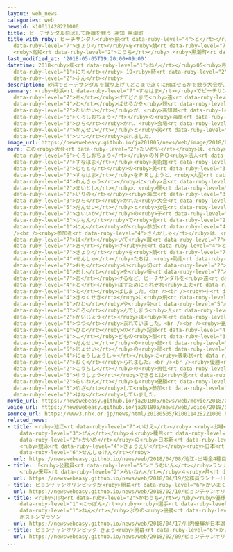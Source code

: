 ```yaml
---
layout: web_news
categories: web
newsid: k10011428221000
title: ビーチサンダル飛ばして距離を競う 高知 黒潮町
title_with_ruby: ビーチサンダル<ruby>飛<rt data-ruby-level="4">と</rt></ruby>ばして<ruby>距離<rt
  data-ruby-level="7">きょり</rt></ruby>を<ruby>競<rt data-ruby-level="7">きそ</rt></ruby>う
  <ruby>高知<rt data-ruby-level="2">こうち</rt></ruby> <ruby>黒潮町<rt data-ruby-level="6">くろしおちょう</rt></ruby>
last_modified_at: '2018-05-05T19:20:00+09:00'
datetime: 2018<ruby>年<rt data-ruby-level="1">ねん</rt></ruby>05<ruby>月<rt data-ruby-level="1">がつ</rt></ruby>05<ruby>日<rt
  data-ruby-level="1">にち</rt></ruby> 19<ruby>時<rt data-ruby-level="2">じ</rt></ruby>20<ruby>分<rt
  data-ruby-level="2">ふん</rt></ruby>
description: 砂浜でビーチサンダルを蹴り上げてどこまで遠くに飛ばせるかを競う大会が、高知県黒潮町の海岸で開かれ、会場は歓声と笑いに包まれました。
summary: <ruby>砂浜<rt data-ruby-level="7">すなはま</rt></ruby>でビーチサンダルを<ruby>蹴<rt data-ruby-level="7">け</rt></ruby>り<ruby>上<rt
  data-ruby-level="7">あ</rt></ruby>げてどこまで<ruby>遠<rt data-ruby-level="2">とお</rt></ruby>くに<ruby>飛<rt
  data-ruby-level="4">と</rt></ruby>ばせるかを<ruby>競<rt data-ruby-level="7">きそ</rt></ruby>う<ruby>大会<rt
  data-ruby-level="2">たいかい</rt></ruby>が、<ruby>高知県<rt data-ruby-level="3">こうちけん</rt></ruby><ruby>黒潮町<rt
  data-ruby-level="6">くろしおちょう</rt></ruby>の<ruby>海岸<rt data-ruby-level="3">かいがん</rt></ruby>で<ruby>開<rt
  data-ruby-level="3">ひら</rt></ruby>かれ、<ruby>会場<rt data-ruby-level="2">かいじょう</rt></ruby>は<ruby>歓声<rt
  data-ruby-level="7">かんせい</rt></ruby>と<ruby>笑<rt data-ruby-level="4">わら</rt></ruby>いに<ruby>包<rt
  data-ruby-level="4">つつ</rt></ruby>まれました。
image_url: https://newswebeasy.github.io/ja201805/news/web/image/2018/05/05/K10011428221_1805051919_1805051920_01_03.jpg
more: この<ruby>大会<rt data-ruby-level="2">たいかい</rt></ruby>は、<ruby>高知県<rt data-ruby-level="3">こうちけん</rt></ruby><ruby>黒潮町<rt
  data-ruby-level="6">くろしおちょう</rt></ruby>のＮＰＯ<ruby>法人<rt data-ruby-level="4">ほうじん</rt></ruby>「<ruby>砂浜<rt
  data-ruby-level="7">すなはま</rt></ruby><ruby>美術館<rt data-ruby-level="5">びじゅつかん</rt></ruby>」が、<ruby>地元<rt
  data-ruby-level="2">じもと</rt></ruby>の<ruby>美<rt data-ruby-level="3">うつく</rt></ruby>しい<ruby>砂浜<rt
  data-ruby-level="7">すなはま</rt></ruby>をＰＲしようと、<ruby>大型<rt data-ruby-level="4">おおがた</rt></ruby><ruby>連休<rt
  data-ruby-level="4">れんきゅう</rt></ruby>に<ruby>合<rt data-ruby-level="2">あ</rt></ruby>わせて<ruby>毎年<rt
  data-ruby-level="2">まいとし</rt></ruby>、<ruby>開<rt data-ruby-level="3">ひら</rt></ruby>いています。<ruby>入野<rt
  data-ruby-level="2">いりの</rt></ruby><ruby>海岸<rt data-ruby-level="3">かいがん</rt></ruby>で<ruby>開<rt
  data-ruby-level="3">ひら</rt></ruby>かれた<ruby>大会<rt data-ruby-level="2">たいかい</rt></ruby>には、<ruby>男性<rt
  data-ruby-level="5">だんせい</rt></ruby>と<ruby>女性<rt data-ruby-level="5">じょせい</rt></ruby>、それに９<ruby>歳以下<rt
  data-ruby-level="7">さいいか</rt></ruby>の<ruby>子<rt data-ruby-level="1">こ</rt></ruby>どもの３つの<ruby>部門<rt
  data-ruby-level="3">ぶもん</rt></ruby>で<ruby>合<rt data-ruby-level="2">あ</rt></ruby>わせて８４<ruby>人<rt
  data-ruby-level="1">にん</rt></ruby>が<ruby>参加<rt data-ruby-level="4">さんか</rt></ruby>しました。<br
  /><br /><ruby>参加者<rt data-ruby-level="4">さんかしゃ</rt></ruby>は、<ruby>用意<rt data-ruby-level="3">ようい</rt></ruby>された２５センチのビーチサンダルを<ruby>履<rt
  data-ruby-level="7">は</rt></ruby>いて<ruby>蹴<rt data-ruby-level="7">け</rt></ruby>り<ruby>上<rt
  data-ruby-level="7">あ</rt></ruby>げ<ruby>飛<rt data-ruby-level="4">と</rt></ruby>んだ<ruby>距離<rt
  data-ruby-level="7">きょり</rt></ruby>を<ruby>競<rt data-ruby-level="7">きそ</rt></ruby>います。<ruby>選手<rt
  data-ruby-level="4">せんしゅ</rt></ruby>たちは、<ruby>助走<rt data-ruby-level="3">じょそう</rt></ruby>をつけて<ruby>思<rt
  data-ruby-level="2">おも</rt></ruby>い<ruby>切<rt data-ruby-level="2">き</rt></ruby>り<ruby>足<rt
  data-ruby-level="1">あし</rt></ruby>を<ruby>振<rt data-ruby-level="7">ふ</rt></ruby>り<ruby>上<rt
  data-ruby-level="7">あ</rt></ruby>げるなど、ビーチサンダルを<ruby>遠<rt data-ruby-level="2">とお</rt></ruby>くに<ruby>飛<rt
  data-ruby-level="4">と</rt></ruby>ばすためにそれぞれ<ruby>工夫<rt data-ruby-level="7">くふう</rt></ruby>しながらサンダルを<ruby>飛<rt
  data-ruby-level="4">と</rt></ruby>ばしました。<br /><br /><ruby>中<rt data-ruby-level="1">なか</rt></ruby>には、サンダルが<ruby>客席<rt
  data-ruby-level="4">きゃくせき</rt></ruby>に<ruby>飛<rt data-ruby-level="4">と</rt></ruby>んでしまう<ruby>人<rt
  data-ruby-level="1">ひと</rt></ruby>や<ruby>勢<rt data-ruby-level="5">いきお</rt></ruby>いあまって<ruby>転<rt
  data-ruby-level="3">ころ</rt></ruby>んでしまう<ruby>人<rt data-ruby-level="1">ひと</rt></ruby>もいて、<ruby>会場<rt
  data-ruby-level="2">かいじょう</rt></ruby>は<ruby>笑<rt data-ruby-level="4">わら</rt></ruby>いに<ruby>包<rt
  data-ruby-level="4">つつ</rt></ruby>まれていました。<br /><br /><ruby>優勝<rt data-ruby-level="6">ゆうしょう</rt></ruby>した<ruby>人<rt
  data-ruby-level="1">ひと</rt></ruby>の<ruby>記録<rt data-ruby-level="4">きろく</rt></ruby>は、<ruby>子<rt
  data-ruby-level="1">こ</rt></ruby>どもの<ruby>部<rt data-ruby-level="3">ぶ</rt></ruby>が１０メートル４５センチ、<ruby>男性<rt
  data-ruby-level="5">だんせい</rt></ruby>の<ruby>部<rt data-ruby-level="3">ぶ</rt></ruby>が１７メートル５センチ、<ruby>女性<rt
  data-ruby-level="5">じょせい</rt></ruby>の<ruby>部<rt data-ruby-level="3">ぶ</rt></ruby>が１２メートル８５センチとなり、<ruby>入賞者<rt
  data-ruby-level="4">にゅうしょうしゃ</rt></ruby>に<ruby>表彰状<rt data-ruby-level="7">ひょうしょうじょう</rt></ruby>が<ruby>贈<rt
  data-ruby-level="7">おく</rt></ruby>られました。<br /><br /><ruby>優勝<rt data-ruby-level="6">ゆうしょう</rt></ruby>した<ruby>高知市<rt
  data-ruby-level="2">こうちし</rt></ruby>の<ruby>男性<rt data-ruby-level="5">だんせい</rt></ruby>は「まさか<ruby>優勝<rt
  data-ruby-level="6">ゆうしょう</rt></ruby>できるとは<ruby>思<rt data-ruby-level="2">おも</rt></ruby>っていなかったので、とてもうれしいです。<ruby>来年<rt
  data-ruby-level="2">らいねん</rt></ruby>も<ruby>優勝<rt data-ruby-level="6">ゆうしょう</rt></ruby>を<ruby>目指<rt
  data-ruby-level="3">めざ</rt></ruby>して<ruby>参加<rt data-ruby-level="4">さんか</rt></ruby>したいです」と<ruby>話<rt
  data-ruby-level="2">はな</rt></ruby>していました。
movie_url: https://newswebeasy.github.io/ja201805/news/web/movie/2018/05/05/k10011428221_201805051919_201805051919.mp4
voice_url: https://newswebeasy.github.io/ja201805/news/web/voice/2018/05/05/k10011428221_201805051919_201805051919.mp3
source_url: https://www3.nhk.or.jp/news/html/20180505/k10011428221000.html
related_news:
- title: <ruby>池江<rt data-ruby-level="7">いけえ</rt></ruby> <ruby>出場<rt data-ruby-level="2">しゅつじょう</rt></ruby><ruby>全<rt
    data-ruby-level="3">ぜん</rt></ruby>４<ruby>種目<rt data-ruby-level="4">しゅもく</rt></ruby>で６<ruby>回目<rt
    data-ruby-level="2">かいめ</rt></ruby>の<ruby>日本新<rt data-ruby-level="2">にほんしん</rt></ruby>
    <ruby>競泳<rt data-ruby-level="4">きょうえい</rt></ruby><ruby>日本<rt data-ruby-level="1">にっぽん</rt></ruby><ruby>選手権<rt
    data-ruby-level="6">せんしゅけん</rt></ruby>
  url: https://newswebeasy.github.io/news/web/2018/04/08/池江-出場全4種目で6回目の日本新-競泳日本選手権
- title: 「<ruby>公務員<rt data-ruby-level="5">こうむいん</rt></ruby>ランナー」<ruby>川内<rt data-ruby-level="2">かわうち</rt></ruby>がプロに
    <ruby>来年<rt data-ruby-level="2">らいねん</rt></ruby>４<ruby>月<rt data-ruby-level="1">がつ</rt></ruby>から
  url: https://newswebeasy.github.io/news/web/2018/04/19/公務員ランナー川内がプロに-来年4月から
- title: ピョンチャンオリンピックが<ruby>開幕<rt data-ruby-level="6">かいまく</rt></ruby>
  url: https://newswebeasy.github.io/news/web/2018/02/10/ピョンチャンオリンピックが開幕
- title: <ruby>川内<rt data-ruby-level="2">かわうち</rt></ruby><ruby>優輝<rt data-ruby-level="7">ゆうき</rt></ruby>が<ruby>日本<rt
    data-ruby-level="1">にっぽん</rt></ruby><ruby>選手<rt data-ruby-level="4">せんしゅ</rt></ruby>31<ruby>年<rt
    data-ruby-level="1">ねん</rt></ruby>ぶりの<ruby>優勝<rt data-ruby-level="6">ゆうしょう</rt></ruby>
    ボストンマラソン
  url: https://newswebeasy.github.io/news/web/2018/04/17/川内優輝が日本選手31年ぶりの優勝-ボストンマラソン
- title: ピョンチャンオリンピック きょう<ruby>開幕<rt data-ruby-level="6">かいまく</rt></ruby>
  url: https://newswebeasy.github.io/news/web/2018/02/09/ピョンチャンオリンピック-きょう開幕
...
```

